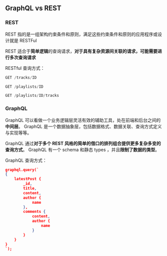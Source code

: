 ## GraphQL vs REST

### REST

REST 指的是一组架构约束条件和原则，满足这些约束条件和原则的应用程序或设计就是 RESTFul

REST 适合于**简单逻辑**的查询请求，**对于具有复杂资源间关联的请求，可能需要进行多次查询请求**

RESTful 查询方式：

```JavaScript
GET /tracks/ID

GET /playlists/ID

GET /playlists/ID/tracks
```

### GraphQL

GraphQL 可以看做一个业务逻辑层灵活有效的辅助工具，处在前端和后台之间的**中间层**。
GraphQL 是一个数据抽象层，包括数据格式、数据关联、查询方式定义与实现等等。

GraphQL 通过**对于多个 REST 风格的简单的借口的排列组合提供更多复杂多变的查询方式**。
GraphQL 有一个 schema 和静态 types ，并且**限制了数据的类型**。

GraphQL 查询方式：

```Json
graphql.query(`
{
	latestPost {
    	_id,
        title,
        content,
        author {
        	name
        },
        comments {
        	content,
            author {
            	name
            }
        }
    }
}
`);
```
